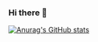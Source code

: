 ### Hi there 👋

<!--
**APRO716/APRO716** is a ✨ _special_ ✨ repository because its `README.md` (this file) appears on your GitHub profile.

Here are some ideas to get you started:

- 🔭 I’m currently working on
- 🌱 I’m currently learning
- 👯 I’m looking to collaborate on
- 🤔 I’m looking for help with
- 💬 Ask me about
- 📫 How to reach me:
- 😄 Pronouns:
- ⚡ Fun fact:
-->

[![Anurag's GitHub stats](https://github-readme-stats.vercel.app/api?username=APRO716&show_icons=true)](https://github.com/anuraghazra/github-readme-stats)
